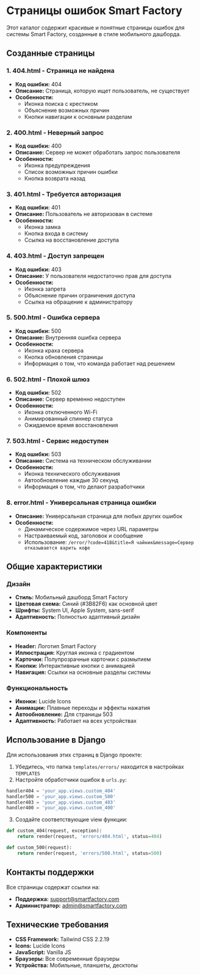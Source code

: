 # Страницы ошибок Smart Factory

Этот каталог содержит красивые и понятные страницы ошибок для системы Smart Factory, созданные в стиле мобильного дашборда.

## Созданные страницы

### 1. 404.html - Страница не найдена
- **Код ошибки:** 404
- **Описание:** Страница, которую ищет пользователь, не существует
- **Особенности:**
  - Иконка поиска с крестиком
  - Объяснение возможных причин
  - Кнопки навигации к основным разделам

### 2. 400.html - Неверный запрос
- **Код ошибки:** 400
- **Описание:** Сервер не может обработать запрос пользователя
- **Особенности:**
  - Иконка предупреждения
  - Список возможных причин ошибки
  - Кнопка возврата назад

### 3. 401.html - Требуется авторизация
- **Код ошибки:** 401
- **Описание:** Пользователь не авторизован в системе
- **Особенности:**
  - Иконка замка
  - Кнопка входа в систему
  - Ссылка на восстановление доступа

### 4. 403.html - Доступ запрещен
- **Код ошибки:** 403
- **Описание:** У пользователя недостаточно прав для доступа
- **Особенности:**
  - Иконка запрета
  - Объяснение причин ограничения доступа
  - Ссылка на обращение к администратору

### 5. 500.html - Ошибка сервера
- **Код ошибки:** 500
- **Описание:** Внутренняя ошибка сервера
- **Особенности:**
  - Иконка краха сервера
  - Кнопка обновления страницы
  - Информация о том, что команда работает над решением

### 6. 502.html - Плохой шлюз
- **Код ошибки:** 502
- **Описание:** Сервер временно недоступен
- **Особенности:**
  - Иконка отключенного Wi-Fi
  - Анимированный спиннер статуса
  - Ожидаемое время восстановления

### 7. 503.html - Сервис недоступен
- **Код ошибки:** 503
- **Описание:** Система на техническом обслуживании
- **Особенности:**
  - Иконка технического обслуживания
  - Автообновление каждые 30 секунд
  - Информация о том, что делают разработчики

### 8. error.html - Универсальная страница ошибки
- **Описание:** Универсальная страница для любых других ошибок
- **Особенности:**
  - Динамическое содержимое через URL параметры
  - Настраиваемый код, заголовок и сообщение
  - Использование: `/error/?code=418&title=Я чайник&message=Сервер отказывается варить кофе`

## Общие характеристики

### Дизайн
- **Стиль:** Мобильный дашборд Smart Factory
- **Цветовая схема:** Синий (#3B82F6) как основной цвет
- **Шрифты:** System UI, Apple System, sans-serif
- **Адаптивность:** Полностью адаптивный дизайн

### Компоненты
- **Header:** Логотип Smart Factory
- **Иллюстрация:** Круглая иконка с градиентом
- **Карточки:** Полупрозрачные карточки с размытием
- **Кнопки:** Интерактивные кнопки с анимацией
- **Навигация:** Ссылки на основные разделы системы

### Функциональность
- **Иконки:** Lucide Icons
- **Анимации:** Плавные переходы и эффекты нажатия
- **Автообновление:** Для страницы 503
- **Адаптивность:** Работает на всех устройствах

## Использование в Django

Для использования этих страниц в Django проекте:

1. Убедитесь, что папка `templates/errors/` находится в настройках `TEMPLATES`
2. Настройте обработчики ошибок в `urls.py`:

```python
handler404 = 'your_app.views.custom_404'
handler500 = 'your_app.views.custom_500'
handler403 = 'your_app.views.custom_403'
handler400 = 'your_app.views.custom_400'
```

3. Создайте соответствующие view функции:

```python
def custom_404(request, exception):
    return render(request, 'errors/404.html', status=404)

def custom_500(request):
    return render(request, 'errors/500.html', status=500)
```

## Контакты поддержки

Все страницы содержат ссылки на:
- **Поддержка:** support@smartfactory.com
- **Администратор:** admin@smartfactory.com

## Технические требования

- **CSS Framework:** Tailwind CSS 2.2.19
- **Icons:** Lucide Icons
- **JavaScript:** Vanilla JS
- **Браузеры:** Все современные браузеры
- **Устройства:** Мобильные, планшеты, десктопы 